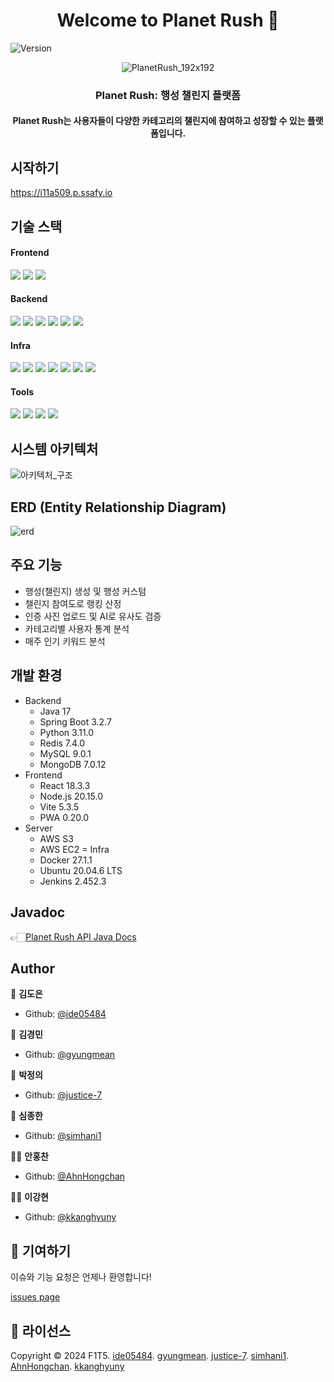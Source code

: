 <h1 align="center">Welcome to Planet Rush 👋</h1>
<p>
  <img alt="Version" src="https://img.shields.io/badge/version-2.1.0-blue.svg?cacheSeconds=2592000" />
</p>

<div align="center">
  
![PlanetRush_192x192](https://github.com/user-attachments/assets/3dc0b2e4-20c4-49a1-b0b3-bb207dd20f37)

### Planet Rush: 행성 챌린지 플랫폼

<h4>Planet Rush는 사용자들이 다양한 카테고리의 챌린지에 참여하고 성장할 수 있는 플랫폼입니다.</h4>
</div>

## 시작하기

https://i11a509.p.ssafy.io

## 기술 스택

  #### Frontend
  <p>
    <img src="https://img.shields.io/badge/-React-61DAFB?style=flat-square&logo=React&logoColor=black"/>
    <img src="https://img.shields.io/static/v1?style=flat-square&message=PWA&color=5A0FC8&logo=PWA&logoColor=FFFFFF&label="/>
    <img src="https://img.shields.io/badge/node.js-339933?style=flat-square&logo=Node.js&logoColor=white"/>
  </p>

  #### Backend
  <p>
    <img src="https://img.shields.io/badge/-SpringBoot-6DB33F?style=flat-square&logo=Spring&logoColor=white"/>
    <img src="https://img.shields.io/badge/Spring_data_jpa-6DB33F?style=flat-square&logo=Spring&logoColor=white"/>
    <img src="https://img.shields.io/badge/-Flask-000000?style=flat-square&logo=flask&logoColor=white"/>
    <img src="https://img.shields.io/badge/-MySQL-4479A1?style=flat-square&logo=MySQL&logoColor=white"/>
    <img src="https://img.shields.io/badge/-Redis-DC382D?style=flat-square&logo=Redis&logoColor=white"/>
    <img src="https://img.shields.io/badge/-MongoDB-13aa52?style=flat-square&logo=mongodb&logoColor=white"/>
  </p>
  
  #### Infra
  <p>
    <img src="https://img.shields.io/badge/-Docker-2496ED?style=flat-square&logo=Docker&logoColor=white"/>
    <img src="https://img.shields.io/badge/-Jenkins-D24939?style=flat-square&logo=Jenkins&logoColor=white"/>
    <img src="https://img.shields.io/badge/-AWS-232F3E?style=flat-square&logo=amazon-aws&logoColor=white"/>
    <img src="https://img.shields.io/badge/-Nginx-269539?style=flat-square&logo=Nginx&logoColor=white"/>
    <img src="https://img.shields.io/badge/Ubuntu-E95420?style=flat-square&logo=Ubuntu&logoColor=white"/>
    <img src="https://img.shields.io/badge/AWS_S3-569A31?logo=amazons3&logoColor=fff&style=flat-square"/>
    <img src="https://img.shields.io/badge/Gunicorn-499848?style=flat-square&logo=Gunicorn&logoColor=white">
  </p>

  #### Tools
  <p>
    <img src="https://img.shields.io/badge/Jira-0052CC?style=flat-square&logo=Jira&logoColor=white"/>
    <img src="https://img.shields.io/badge/-Swagger-%23Clojure?style=flat-square&logo=swagger&logoColor=white"/>
    <img src="https://img.shields.io/badge/Figma-F24E1E?style=flat-square&logo=figma&logoColor=white"/>
    <img src="https://img.shields.io/badge/git-%23F05033.svg?style=flat-square&logo=git&logoColor=white"/>
  </p>


## 시스템 아키텍처

![아키텍처_구조](https://github.com/user-attachments/assets/8a2d1be6-a9db-4f0f-b9ae-aeddb4862058)


## ERD (Entity Relationship Diagram)

![erd](https://github.com/user-attachments/assets/0cb2fd31-1354-41c8-a166-36c5839faab1)


## 주요 기능

- 행성(챌린지) 생성 및 행성 커스텀
- 챌린지 참여도로 랭킹 산정
- 인증 사진 업로드 및 AI로 유사도 검증
- 카테고리별 사용자 통계 분석
- 매주 인기 키워드 분석

## 개발 환경

- Backend
  - Java 17
  - Spring Boot 3.2.7
  - Python 3.11.0
  - Redis 7.4.0
  - MySQL 9.0.1
  - MongoDB 7.0.12
- Frontend
  - React 18.3.3
  - Node.js 20.15.0
  - Vite 5.3.5
  - PWA 0.20.0
- Server
  - AWS S3
  - AWS EC2
= Infra
  - Docker 27.1.1
  - Ubuntu 20.04.6 LTS
  - Jenkins 2.452.3

## Javadoc

👉🏻[Planet Rush API Java Docs](https://simhani1.github.io/temp/javadoc/)

## Author

🐹 **김도은**

* Github: [@ide05484](https://github.com/ide05484)

👀 **김경민**

* Github: [@gyungmean](https://github.com/gyungmean)

🌊 **박정의**

* Github: [@justice-7](https://github.com/justice-7)

🍭 **심종한**

* Github: [@simhani1](https://github.com/simhani1)

👶🏻 **안홍찬**

* Github: [@AhnHongchan](https://github.com/AhnHongchan)

👸🏻 **이강현**

* Github: [@kkanghyuny](https://github.com/kkanghyuny)

## 🤝 기여하기
이슈와 기능 요청은 언제나 환영합니다!

[issues page](https://github.com/simhani1/PlanetRush/issues)<br />

## 📝 라이선스
Copyright © 2024 F1T5. [ide05484](https://github.com/ide05484). [gyungmean](https://github.com/gyungmean). [justice-7](https://github.com/justice-7). [simhani1](https://github.com/simhani1). [AhnHongchan](https://github.com/AhnHongchan). [kkanghyuny](https://github.com/kkanghyuny) <br />
